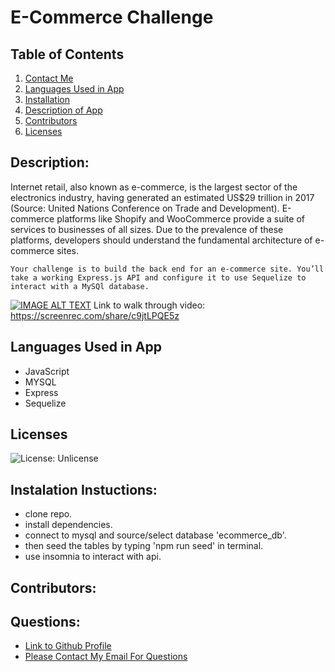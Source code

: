 
  # E-Commerce Challenge
  ## Table of Contents
  1. [Contact Me](#Questions)
  2. [Languages Used in App](#languages)
  3. [Installation](#installation)
  4. [Description of App](#description)
  5. [Contributors](#contributors)
  6. [Licenses](#Licenses)
  ## Description:
  Internet retail, also known as e-commerce, is the largest sector of the electronics industry, having generated an estimated US$29 trillion in 2017 (Source: United      Nations Conference on Trade and Development). E-commerce platforms like Shopify and WooCommerce provide a suite of services to businesses of all sizes. Due to the      prevalence of these platforms, developers should understand the fundamental architecture of e-commerce sites.
    
    Your challenge is to build the back end for an e-commerce site. You’ll take a working Express.js API and configure it to use Sequelize to interact with a MySQl database.
  
  [![IMAGE ALT TEXT](https://screenrec.com/share/c9jtLPQE5z.jpg)](https://screenrec.com/share/c9jtLPQE5z "Link to walk through video")
  Link to walk through video: https://screenrec.com/share/c9jtLPQE5z
  
  ## Languages Used in App
  - JavaScript
  - MYSQL
  - Express
  - Sequelize
  
  ## Licenses
  ![License: Unlicense](https://img.shields.io/badge/license-Unlicense-blue.svg)
  ## Instalation Instuctions: 
  - clone repo.
  - install dependencies.
  - connect to mysql and source/select database 'ecommerce_db'.
  - then seed the tables by typing 'npm run seed' in terminal.
  - use insomnia to interact with api.
  ## Contributors: 
  
  ## Questions:
  - [Link to Github Profile](github.com/Steffen568)
  - [Please Contact My Email For Questions](sgonzalez568@gmail.com)
